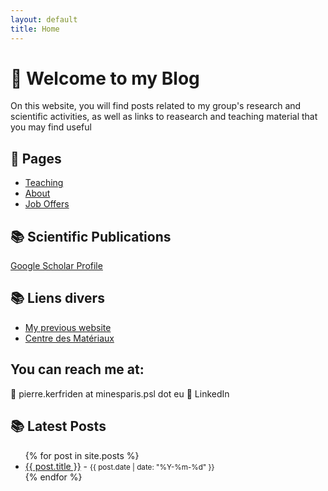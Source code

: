 ```yaml
---
layout: default
title: Home
---
```


# 📝 Welcome to my Blog

On this website, you will find posts related to my group's research and scientific activities, as well as links to reasearch and teaching material that you may find useful

## 📁 Pages

- [Teaching](/blog/teaching/)
- [About](/blog/about/)
- [Job Offers](/blog/job_offers/)

## 📚 Scientific Publications

[Google Scholar Profile](https://scholar.google.com/citations?hl=en&user=EV2wmsgAAAAJ&view_op=list_works&sortby=pubdate)

## 📚 Liens divers

- [My previous website](https://computationalengin.blogspot.com/)
- [Centre des Matériaux](https://www.linkedin.com/company/centre-des-materiaux-mines-paris/?viewAsMember=true)

## You can reach me at:

📧 pierre.kerfriden at minesparis.psl dot eu
💼 LinkedIn

## 📚 Latest Posts

<ul>
  {% for post in site.posts %}
    <li>
      <a href="{{ site.baseurl }}{{ post.url }}">{{ post.title }}</a> - <small>{{ post.date | date: "%Y-%m-%d" }}</small>
    </li>
  {% endfor %}
</ul>




